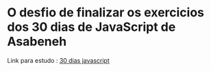 # O desfio de finalizar os exercicios dos 30 dias de JavaScript de Asabeneh

Link para estudo :  [ 30 dias javascript ]( https://github.com/Asabeneh/30-Days-Of-JavaScript/blob/master/readMe.md )    

